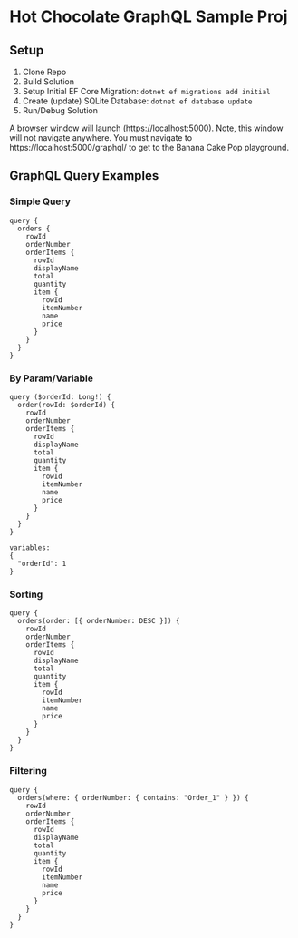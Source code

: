 # Hot Chocolate GraphQL Sample Proj

## Setup

1) Clone Repo
2) Build Solution
3) Setup Initial EF Core Migration: `dotnet ef migrations add initial`
4) Create (update) SQLite Database: `dotnet ef database update`
5) Run/Debug Solution

A browser window will launch (https://localhost:5000). Note, this window will not navigate anywhere. You must navigate to https://localhost:5000/graphql/ to get to the Banana Cake Pop playground.

## GraphQL Query Examples

### Simple Query
```
query {
  orders {
    rowId
    orderNumber
    orderItems {
      rowId
      displayName
      total
      quantity
      item {
        rowId
        itemNumber
        name
        price
      }
    }
  }
}
```

### By Param/Variable
```
query ($orderId: Long!) {
  order(rowId: $orderId) {
    rowId
    orderNumber
    orderItems {
      rowId
      displayName
      total
      quantity
      item {
        rowId
        itemNumber
        name
        price
      }
    }
  }
}

variables:
{
  "orderId": 1
}
```

### Sorting
```
query {
  orders(order: [{ orderNumber: DESC }]) {
    rowId
    orderNumber
    orderItems {
      rowId
      displayName
      total
      quantity
      item {
        rowId
        itemNumber
        name
        price
      }
    }
  }
}
```

### Filtering
```
query {
  orders(where: { orderNumber: { contains: "Order_1" } }) {
    rowId
    orderNumber
    orderItems {
      rowId
      displayName
      total
      quantity
      item {
        rowId
        itemNumber
        name
        price
      }
    }
  }
}
```
